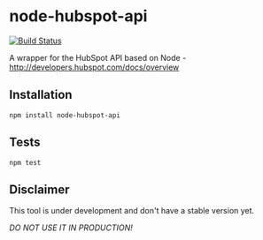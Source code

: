 # node-hubspot-api
[![Build Status](https://api.travis-ci.org/hmschreiner/node-hubspot-api.svg)](https://travis-ci.org/hmschreiner/node-hubspot-api)

A wrapper for the HubSpot API based on Node - http://developers.hubspot.com/docs/overview

## Installation

  `npm install node-hubspot-api`

## Tests

  `npm test`

## Disclaimer
This tool is under development and don't have a stable version yet.

*DO NOT USE IT IN PRODUCTION!*
